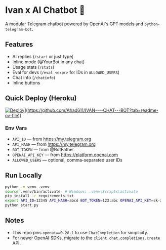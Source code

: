 # Ivan x AI Chatbot 🤖

A modular Telegram chatbot powered by OpenAI's GPT models and `python-telegram-bot`.

## Features
- AI replies (`/start` or just type)
- Inline mode (@YourBot in any chat)
- Usage stats (`/stats`)
- Eval for devs (`/eval <expr>` for IDs in `ALLOWED_USERS`)
- Chat info (`/chatinfo`)
- Inline buttons

## Quick Deploy (Heroku)

[![Deploy](https://www.herokucdn.com/deploy/button.svg)](https://www.herokucdn.com/deploy/button.svg)](https://github.com/Ahad611/IVAN----CHAT---BOT?tab=readme-ov-file))

### Env Vars
- `API_ID` — from https://my.telegram.org
- `API_HASH` — from https://my.telegram.org
- `BOT_TOKEN` — from @BotFather
- `OPENAI_API_KEY` — from https://platform.openai.com
- `ALLOWED_USERS` — optional, comma-separated user IDs

## Run Locally

```bash
python -m venv .venv
source .venv/bin/activate  # Windows: .venv\Scripts\activate
pip install -r requirements.txt
export API_ID=12345 API_HASH=abcd BOT_TOKEN=123:abc OPENAI_API_KEY=sk-xxxx
python start.py
```

## Notes
- This repo pins `openai==0.28.1` to use `ChatCompletion` for simplicity.
- For newer OpenAI SDKs, migrate to the `client.chat.completions.create` API.
